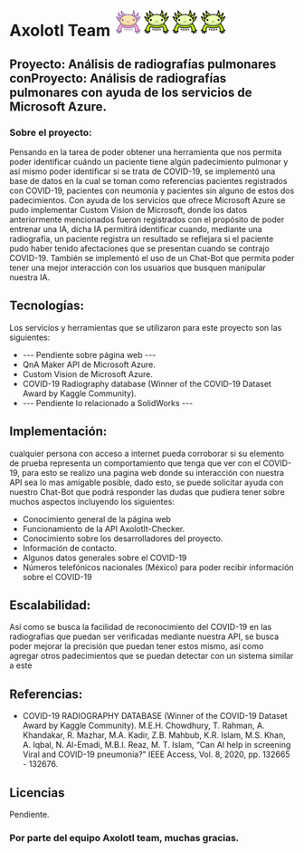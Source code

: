 
# Axolotl Team ![Axolotl team pet.](./Readme/pictures/Axolotl-0-M.png)![Axolotl team pet.](./Readme/pictures/Axolotl-1-M.png)![Axolotl team pet.](./Readme/pictures/Axolotl-1-M.png)![Axolotl team pet.](./Readme/pictures/Axolotl-1-M.png)
## Proyecto: Análisis de radiografías pulmonares conProyecto: Análisis de radiografías pulmonares con ayuda de los servicios de Microsoft Azure.

### Sobre el proyecto:

Pensando en la tarea de poder obtener una herramienta que nos permita poder identificar cuándo un paciente tiene algún padecimiento pulmonar y así mismo poder identificar si se trata de COVID-19, se implementó una base de datos en la cual se toman como referencias pacientes registrados con COVID-19, pacientes con neumonía y pacientes sin alguno de estos dos padecimientos.
Con ayuda de los servicios que ofrece Microsoft Azure se pudo implementar Custom Vision de Microsoft, donde los datos anteriormente mencionados fueron registrados con el propósito de poder entrenar una IA, dicha IA permitirá identificar cuando, mediante una radiografía, un paciente registra un resultado se reflejara si el paciente pudo haber tenido afectaciones que se presentan cuando se contrajo COVID-19.
También se implementó el uso de un Chat-Bot que permita poder tener una mejor interacción con los usuarios que busquen manipular nuestra IA.


## Tecnologías:
Los servicios y herramientas que se utilizaron para este proyecto son las siguientes:

*	--- Pendiente sobre página web ---
*	QnA Maker API de Microsoft Azure.
*	Custom Vision de Microsoft Azure.
*	COVID-19 Radiography database (Winner of the COVID-19 Dataset Award by Kaggle Community).
*	--- Pendiente lo relacionado a SolidWorks ---

## Implementación:

cualquier persona con acceso a internet pueda corroborar si su elemento de prueba representa un comportamiento que tenga que ver con el COVID-19, para esto se realizo una pagina web donde su interacción con nuestra API sea lo mas amigable posible, dado esto, se puede solicitar ayuda con nuestro Chat-Bot que podrá responder las dudas que pudiera tener sobre muchos aspectos incluyendo los siguientes:

* Conocimiento general de la página web
* Funcionamiento de la API Axolotlt-Checker.
* Conocimiento sobre los desarrolladores del proyecto.
* Información de contacto.
* Algunos datos generales sobre el COVID-19
* Números telefónicos nacionales (México) para poder recibir información sobre el COVID-19

## Escalabilidad:
Así como se busca la facilidad de reconocimiento del COVID-19 en las radiografías que puedan ser verificadas mediante nuestra API, se busca poder mejorar la precisión que puedan tener estos mismo, así como agregar otros padecimientos que se puedan detectar con un sistema similar a este

## Referencias:
* COVID-19 RADIOGRAPHY DATABASE (Winner of the COVID-19 Dataset Award by Kaggle Community). M.E.H. Chowdhury, T. Rahman, A. Khandakar, R. Mazhar, M.A. Kadir, Z.B. Mahbub, K.R. Islam, M.S. Khan, A. Iqbal, N. Al-Emadi, M.B.I. Reaz, M. T. Islam, “Can AI help in screening Viral and COVID-19 pneumonia?” IEEE Access, Vol. 8, 2020, pp. 132665 - 132676.

## Licencias
Pendiente.

### Por parte del equipo Axolotl team, muchas gracias.
